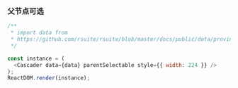 ### 父节点可选

<!--start-code-->

```js
/**
 * import data from
 * https://github.com/rsuite/rsuite/blob/master/docs/public/data/province-simplified.json
 */

const instance = (
  <Cascader data={data} parentSelectable style={{ width: 224 }} />
);
ReactDOM.render(instance);
```

<!--end-code-->
